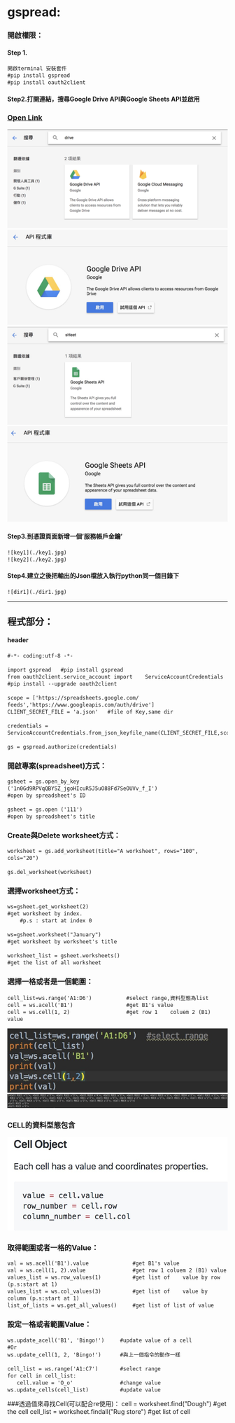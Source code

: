 # gspread: 
### 開啟權限：
#### Step 1.
		
	開啟terminal 安裝套件
	#pip install gspread			
	#pip install oauth2client	




#### Step2.打開連結，搜尋Google Drive API與Google Sheets API並啟用 
### [Open Link ](https://console.developers.google.com/apis/)
![api1](./api1.jpg)
![api2](./api2.jpg)
![api3](./api3.jpg)
![api4](./api4.jpg)

#### Step3.到憑證頁面新增一個’服務帳戶金鑰’
	![key1](./key1.jpg)
	![key2](./key2.jpg)

#### Step4.建立之後把輸出的Json檔放入執行python同一個目錄下
	![dir1](./dir1.jpg)

---
## 程式部分：
#### header
	
	#-*- coding:utf-8 -*-

	import gspread   #pip install gspread
	from oauth2client.service_account import 	ServiceAccountCredentials   #pip install --upgrade oauth2client

	scope = ['https://spreadsheets.google.com/	feeds','https://www.googleapis.com/auth/drive']
	CLIENT_SECRET_FILE = 'a.json'   #file of Key,same dir

	credentials = ServiceAccountCredentials.from_json_keyfile_name(CLIENT_SECRET_FILE,scope)

	gs = gspread.authorize(credentials)

### 開啟專案(spreadsheet)方式：
	gsheet = gs.open_by_key ('1n0Gd9RPVqQBYSZ_jgoHIcuR5J5uO88Fd7SeOUVv_f_I')   
	#open by spreadsheet's ID
	
	gsheet = gs.open ('111')  
	#open by spreadsheet's title

### Create與Delete worksheet方式：
	worksheet = gs.add_worksheet(title="A worksheet", rows="100", cols="20")

	gs.del_worksheet(worksheet)
### 選擇worksheet方式：
	ws=gsheet.get_worksheet(2)            
	#get worksheet by index.               
		#p.s : start at index 0

	ws=gsheet.worksheet("January")        
	#get worksheet by worksheet's title

	worksheet_list = gsheet.worksheets()  
	#get the list of all worksheet

### 選擇一格或者是一個範圍：
	cell_list=ws.range('A1:D6')  		  #select range,資料型態為list
	cell = ws.acell('B1')				  #get B1's value
	cell = ws.cell(1, 2)   				  #get row 1 	coluem 2 (B1) value
![code1](./code1.jpg)
![code2](./code2.jpg)
### CELL的資料型態包含
![cell](./cell.jpg)

### 取得範圍或者一格的Value：
	val = ws.acell('B1').value  			#get B1's value
	val = ws.cell(1, 2).value   			#get row 1 coluem 2 (B1) value
	values_list = ws.row_values(1)  		#get list of 	value by row (p.s:start at 1)
	values_list = ws.col_values(3)  		#get list of 	value by column (p.s:start at 1)
	list_of_lists = ws.get_all_values()     #get list of list of value 

### 設定一格或者範圍Value：
	ws.update_acell('B1', 'Bingo!')		#update value of a cell
	#Or
	ws.update_cell(1, 2, 'Bingo!')		#與上一個指令的動作一樣

	cell_list = ws.range('A1:C7')		#select range 
	for cell in cell_list:
	   cell.value = 'O_o'				#change value
	ws.update_cells(cell_list)			#update value 

###透過值來尋找Cell(可以配合re使用)：
	cell = worksheet.find("Dough")   #get the cell 
	cell_list = worksheet.findall("Rug store")   #get list of cell 

